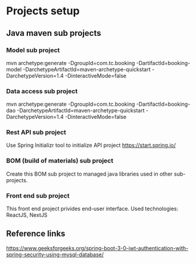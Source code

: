 # Projects setup

## Java maven sub projects

### Model sub project
mvn archetype:generate -DgroupId=com.tc.booking -DartifactId=booking-model -DarchetypeArtifactId=maven-archetype-quickstart -DarchetypeVersion=1.4 -DinteractiveMode=false

### Data access sub project
mvn archetype:generate -DgroupId=com.tc.booking -DartifactId=booking-dao -DarchetypeArtifactId=maven-archetype-quickstart -DarchetypeVersion=1.4 -DinteractiveMode=false

### Rest API sub project

Use Spring Initializr tool to initialize API project
https://start.spring.io/

### BOM (build of materials) sub project 

Create this BOM sub project to managed java libraries used in other sub-projects.

### Front end sub project

This front end project privides end-user interface.
Used technologies: ReactJS, NextJS

## Reference links
https://www.geeksforgeeks.org/spring-boot-3-0-jwt-authentication-with-spring-security-using-mysql-database/

